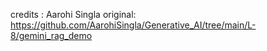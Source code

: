 credits : Aarohi Singla
original: https://github.com/AarohiSingla/Generative_AI/tree/main/L-8/gemini_rag_demo
